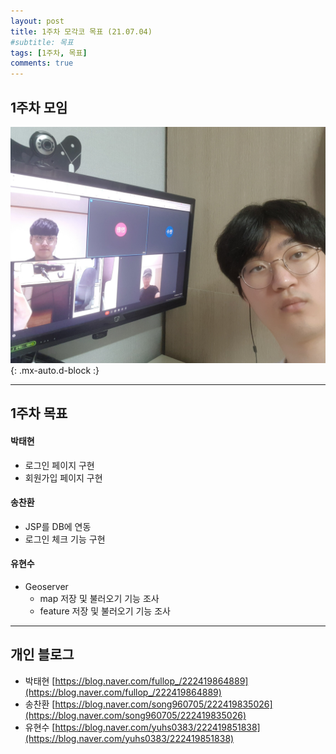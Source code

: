 ```yaml
---
layout: post
title: 1주차 모각코 목표 (21.07.04)
#subtitle: 목표
tags: [1주차, 목표]
comments: true
---
```

## 1주차 모임

![meet](/assets/img/week1meet.jpg){: .mx-auto.d-block :}

---

## 1주차 목표

#### 박태현
- 로그인 페이지 구현
- 회원가입 페이지 구현

#### 송찬환
- JSP를 DB에 연동
- 로그인 체크 기능 구현

#### 유현수
- Geoserver 
  - map 저장 및 불러오기 기능 조사
  - feature 저장 및 불러오기 기능 조사

---

## 개인 블로그

- 박태현 [https://blog.naver.com/fullop_/222419864889](https://blog.naver.com/fullop_/222419864889)
- 송찬환 [https://blog.naver.com/song960705/222419835026](https://blog.naver.com/song960705/222419835026)
- 유현수 [https://blog.naver.com/yuhs0383/222419851838](https://blog.naver.com/yuhs0383/222419851838)

